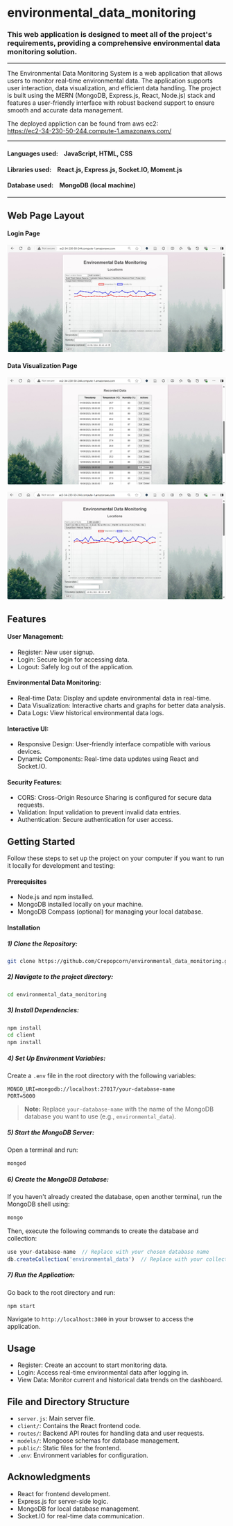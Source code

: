 # environmental_data_monitoring


### This web application is designed to meet all of the project's requirements, providing a comprehensive environmental data monitoring solution.

---

The Environmental Data Monitoring System is a web application that allows users to monitor real-time environmental data. The application supports user interaction, data visualization, and efficient data handling. The project is built using the MERN (MongoDB, Express.js, React, Node.js) stack and features a user-friendly interface with robust backend support to ensure smooth and accurate data management.

The deployed appliction can be found from aws ec2: <br/>
https://ec2-34-230-50-244.compute-1.amazonaws.com/

---

#### Languages used: &ensp; JavaScript, HTML, CSS
#### Libraries used: &ensp; React.js, Express.js, Socket.IO, Moment.js
#### Database used: &ensp; MongoDB (local machine)

---

## Web Page Layout

#### Login Page
![login_page](https://github.com/Crepopcorn/environmental_data_monitoring/blob/main/images/env1.jpg)

#### Data Visualization Page
![data_page](https://github.com/Crepopcorn/environmental_data_monitoring/blob/main/images/env2.jpg)

![data2_page](https://github.com/Crepopcorn/environmental_data_monitoring/blob/main/images/env3.jpg)
## Features

#### User Management:
- Register: New user signup.
- Login: Secure login for accessing data.
- Logout: Safely log out of the application.

#### Environmental Data Monitoring:
- Real-time Data: Display and update environmental data in real-time.
- Data Visualization: Interactive charts and graphs for better data analysis.
- Data Logs: View historical environmental data logs.

#### Interactive UI:
- Responsive Design: User-friendly interface compatible with various devices.
- Dynamic Components: Real-time data updates using React and Socket.IO.

#### Security Features:
- CORS: Cross-Origin Resource Sharing is configured for secure data requests.
- Validation: Input validation to prevent invalid data entries.
- Authentication: Secure authentication for user access.

## Getting Started

Follow these steps to set up the project on your computer if you want to run it locally for development and testing:

#### Prerequisites
- Node.js and npm installed.
- MongoDB installed locally on your machine.
- MongoDB Compass (optional) for managing your local database.

#### Installation
##### 1) Clone the Repository:

```bash
git clone https://github.com/Crepopcorn/environmental_data_monitoring.git
```

##### 2) Navigate to the project directory:

```bash
cd environmental_data_monitoring
```

##### 3) Install Dependencies:

```bash
npm install
cd client
npm install
```

##### 4) Set Up Environment Variables:

Create a `.env` file in the root directory with the following variables:

```
MONGO_URI=mongodb://localhost:27017/your-database-name
PORT=5000
```

> **Note:** Replace `your-database-name` with the name of the MongoDB database you want to use (e.g., `environmental_data`).

##### 5) Start the MongoDB Server:

Open a terminal and run:

```bash
mongod
```

##### 6) Create the MongoDB Database:

If you haven't already created the database, open another terminal, run the MongoDB shell using:

```bash
mongo
```

Then, execute the following commands to create the database and collection:

```javascript
use your-database-name  // Replace with your chosen database name
db.createCollection('environmental_data')  // Replace with your collection name if needed
```

##### 7) Run the Application:

Go back to the root directory and run:

```bash
npm start
```

Navigate to `http://localhost:3000` in your browser to access the application.

## Usage

- Register: Create an account to start monitoring data.
- Login: Access real-time environmental data after logging in.
- View Data: Monitor current and historical data trends on the dashboard.

## File and Directory Structure

- `server.js`: Main server file.
- `client/`: Contains the React frontend code.
- `routes/`: Backend API routes for handling data and user requests.
- `models/`: Mongoose schemas for database management.
- `public/`: Static files for the frontend.
- `.env`: Environment variables for configuration.

## Acknowledgments
- React for frontend development.
- Express.js for server-side logic.
- MongoDB for local database management.
- Socket.IO for real-time data communication.
